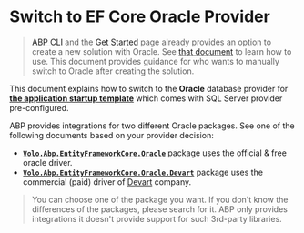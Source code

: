 # Switch to EF Core Oracle Provider

> [ABP CLI](../../../cli/index.md) and the [Get Started](https://abp.io/get-started) page already provides an option to create a new solution with Oracle. See [that document](other-dbms.md) to learn how to use. This document provides guidance for who wants to manually switch to Oracle after creating the solution.

This document explains how to switch to the **Oracle** database provider for **[the application startup template](../../../solution-templates/layered-web-application/index.md)** which comes with SQL Server provider pre-configured.

ABP provides integrations for two different Oracle packages. See one of the following documents based on your provider decision:

* **[`Volo.Abp.EntityFrameworkCore.Oracle`](./oracle-official.md)** package uses the official & free oracle driver.
* **[`Volo.Abp.EntityFrameworkCore.Oracle.Devart`](./oracle-devart.md)** package uses the commercial (paid) driver of [Devart](https://www.devart.com/) company.

> You can choose one of the package you want. If you don't know the differences of the packages, please search for it. ABP only provides integrations it doesn't provide support for such 3rd-party libraries.
